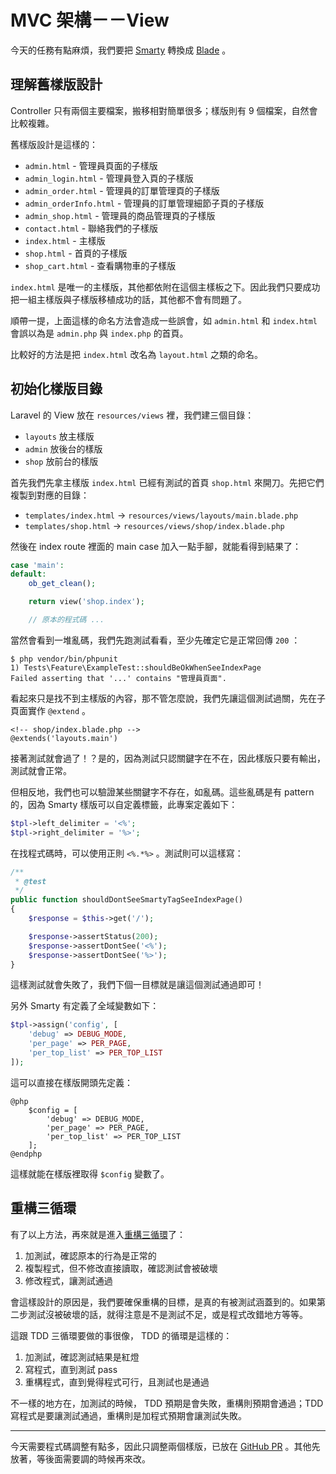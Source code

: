 # MVC 架構－－View

今天的任務有點麻煩，我們要把 [Smarty][] 轉換成 [Blade][] 。

## 理解舊樣版設計

Controller 只有兩個主要檔案，搬移相對簡單很多；樣版則有 9 個檔案，自然會比較複雜。

舊樣版設計是這樣的：

* `admin.html` - 管理員頁面的子樣版
* `admin_login.html` - 管理員登入頁的子樣版
* `admin_order.html` - 管理員的訂單管理頁的子樣版
* `admin_orderInfo.html` - 管理員的訂單管理細節子頁的子樣版
* `admin_shop.html` - 管理員的商品管理頁的子樣版
* `contact.html` - 聯絡我們的子樣版
* `index.html` - 主樣版
* `shop.html` - 首頁的子樣版
* `shop_cart.html` - 查看購物車的子樣版

`index.html` 是唯一的主樣版，其他都依附在這個主樣板之下。因此我們只要成功把一組主樣版與子樣版移植成功的話，其他都不會有問題了。

順帶一提，上面這樣的命名方法會造成一些誤會，如 `admin.html` 和 `index.html` 會誤以為是 `admin.php` 與 `index.php` 的首頁。

比較好的方法是把 `index.html` 改名為 `layout.html` 之類的命名。 

## 初始化樣版目錄

Laravel 的 View 放在 `resources/views` 裡，我們建三個目錄：

* `layouts` 放主樣版
* `admin` 放後台的樣版
* `shop` 放前台的樣版

首先我們先拿主樣版 `index.html` 已經有測試的首頁 `shop.html` 來開刀。先把它們複製到對應的目錄：

* `templates/index.html` -> `resources/views/layouts/main.blade.php`
* `templates/shop.html` -> `resources/views/shop/index.blade.php`

然後在 index route 裡面的 main case 加入一點手腳，就能看得到結果了：

```php
case 'main':
default:
    ob_get_clean();

    return view('shop.index');

    // 原本的程式碼 ...
```

當然會看到一堆亂碼，我們先跑測試看看，至少先確定它是正常回傳 `200` ：

```
$ php vendor/bin/phpunit
1) Tests\Feature\ExampleTest::shouldBeOkWhenSeeIndexPage
Failed asserting that '...' contains "管理員頁面".
```

看起來只是找不到主樣版的內容，那不管怎麼說，我們先讓這個測試過關，先在子頁面實作 `@extend` 。

```
<!-- shop/index.blade.php -->
@extends('layouts.main')
```

接著測試就會過了！？是的，因為測試只認關鍵字在不在，因此樣版只要有輸出，測試就會正常。

但相反地，我們也可以驗證某些關鍵字不存在，如亂碼。這些亂碼是有 pattern 的，因為 Smarty 樣版可以自定義標籤，此專案定義如下：

```php
$tpl->left_delimiter = '<%';
$tpl->right_delimiter = '%>';
```

在找程式碼時，可以使用正則 `<%.*%>` 。測試則可以這樣寫：

```php
/**
 * @test
 */
public function shouldDontSeeSmartyTagSeeIndexPage()
{
    $response = $this->get('/');

    $response->assertStatus(200);
    $response->assertDontSee('<%');
    $response->assertDontSee('%>');
}
```

這樣測試就會失敗了，我們下個一目標就是讓這個測試通過即可！

另外 Smarty 有定義了全域變數如下：

```php
$tpl->assign('config', [
    'debug' => DEBUG_MODE,
    'per_page' => PER_PAGE,
    'per_top_list' => PER_TOP_LIST
]);
```

這可以直接在樣版開頭先定義：

```
@php
    $config = [
        'debug' => DEBUG_MODE,
        'per_page' => PER_PAGE,
        'per_top_list' => PER_TOP_LIST
    ];
@endphp
```

這樣就能在樣版裡取得 `$config` 變數了。

## 重構三循環

有了以上方法，再來就是進入[重構三循環](https://docs.google.com/presentation/d/1k8YKDHQb6cO_zOWdo0JW3-JP7Z5TjTSl9h_n1ItYMp4/edit#slide=id.g186f522bba_0_15)了：

1. 加測試，確認原本的行為是正常的
2. 複製程式，但不修改直接讀取，確認測試會被破壞
3. 修改程式，讓測試通過

會這樣設計的原因是，我們要確保重構的目標，是真的有被測試涵蓋到的。如果第二步測試沒被破壞的話，就得注意是不是測試不足，或是程式改錯地方等等。

這跟 TDD 三循環要做的事很像， TDD 的循環是這樣的：

1. 加測試，確認測試結果是紅燈
2. 寫程式，直到測試 pass
3. 重構程式，直到覺得程式可行，且測試也是通過

不一樣的地方在，加測試的時候， TDD 預期是會失敗，重構則預期會通過；TDD 寫程式是要讓測試通過，重構則是加程式預期會讓測試失敗。

---

今天需要程式碼調整有點多，因此只調整兩個樣版，已放在 [GitHub PR](https://github.com/MilesChou/book-refactoring-30-days/pull/13) 。其他先放著，等後面需要調的時候再來改。

[Smarty]: https://www.smarty.net/
[Blade]: https://laravel.com/docs/5.5/blade
